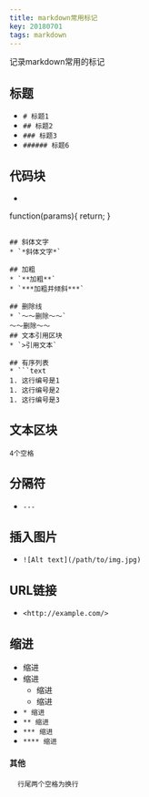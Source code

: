 ```yaml
---
title: markdown常用标记
key: 20180701
tags: markdown
---
```

记录markdown常用的标记
<!--more-->
## 标题  
* `# 标题1`  
* `## 标题2`
* `### 标题3`
* `###### 标题6`

## 代码块  
* ```javascript
function(params){
      return;
}
 ```  

## 斜体文字  
* `*斜体文字*`

## 加粗  
* `**加粗**`
* `***加粗并倾斜***`  

## 删除线  
* `～～删除～～`
～～删除～～
## 文本引用区块  
* `>引用文本`

## 有序列表  
* ```text
1. 这行编号是1
1. 这行编号是2
1. 这行编号是3
```

## 文本区块  
    4个空格

## 分隔符  
* `---`

## 插入图片  
* `![Alt text](/path/to/img.jpg)`

## URL链接  
* `<http://example.com/>`

## 缩进  
* 缩进  
* 缩进  
  * 缩进  
   * 缩进  
* `* 缩进`
* `** 缩进`
* `*** 缩进`
* `**** 缩进`

#### 其他
      行尾两个空格为换行